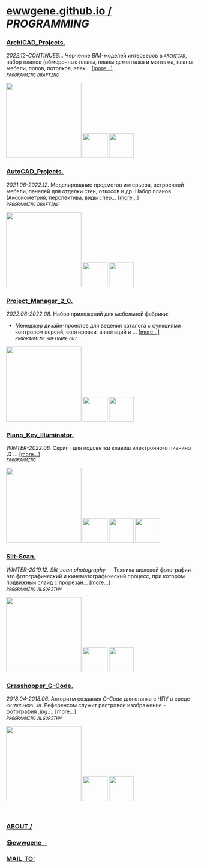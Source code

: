 ﻿# [ewwgene.github.io /](https://ewwgene.github.io/) _PROGRAMMING_ 
### [ArchiCAD_Projects.](https://ewwgene.github.io/ArchiCAD_Projects)
_2022.12-CONTINUES..._
Черчение _BIM_-моделей интерьеров в _`ARCHICAD`_, набор планов (обмерочные планы, планы демонтажа и монтажа, планы мебели, полов, потолков, элек... [[more...]](https://ewwgene.github.io/ArchiCAD_Projects/#text) <br>
_`PROGRAMMING`_ _`DRAFTING`_ 

<a href="https://ewwgene.github.io/ArchiCAD_Projects/#000"><img src="https://ewwgene.github.io/ArchiCAD_Projects/000.jpg" height="200"></a> <a href="https://ewwgene.github.io/ArchiCAD_Projects/#121"><img src="https://ewwgene.github.io/ArchiCAD_Projects/121.jpg" height="66"></a> <a href="https://ewwgene.github.io/ArchiCAD_Projects/#317"><img src="https://ewwgene.github.io/ArchiCAD_Projects/317.jpg" height="66"></a> 


### [AutoCAD_Projects.](https://ewwgene.github.io/AutoCAD_Projects)
_2021.06-2022.12._
Моделирование предметов интерьера, встроенной мебели, панелей для отделки стен, откосов и др. Набор планов (Аксонометрия, перспектива, виды спер... [[more...]](https://ewwgene.github.io/AutoCAD_Projects/#text) <br>
_`PROGRAMMING`_ _`DRAFTING`_ 

<a href="https://ewwgene.github.io/AutoCAD_Projects/#000"><img src="https://ewwgene.github.io/AutoCAD_Projects/000.jpg" height="200"></a> <a href="https://ewwgene.github.io/AutoCAD_Projects/#301"><img src="https://ewwgene.github.io/AutoCAD_Projects/301.jpg" height="66"></a> <a href="https://ewwgene.github.io/AutoCAD_Projects/#119"><img src="https://ewwgene.github.io/AutoCAD_Projects/119.jpg" height="66"></a> 


### [Project_Manager_2_0.](https://ewwgene.github.io/Project_Manager_2_0)
_2022.06-2022.08._
Набор приложений для мебельной фабрики:
  + Менеджер дизайн-проектов для ведения каталога с функциями контролем версий, сортировки, аннотаций и ... [[more...]](https://ewwgene.github.io/Project_Manager_2_0/#text) <br>
_`PROGRAMMING`_ _`SOFTWARE`_ _`GUI`_ 

<a href="https://ewwgene.github.io/Project_Manager_2_0/#000"><img src="https://ewwgene.github.io/Project_Manager_2_0/000.jpg" height="200"></a> <a href="https://ewwgene.github.io/Project_Manager_2_0/#113"><img src="https://ewwgene.github.io/Project_Manager_2_0/113.jpg" height="66"></a> <a href="https://ewwgene.github.io/Project_Manager_2_0/#119"><img src="https://ewwgene.github.io/Project_Manager_2_0/119.jpg" height="66"></a> 


### [Piano_Key_Illuminator.](https://ewwgene.github.io/Piano_Key_Illuminator)
_WINTER-2022.06._
Скрипт для подсветки клавиш электронного пианино &#9835; ... [[more...]](https://ewwgene.github.io/Piano_Key_Illuminator/#text) <br>
_`PROGRAMMING`_ 

<a href="https://ewwgene.github.io/Piano_Key_Illuminator/#000"><img src="https://ewwgene.github.io/Piano_Key_Illuminator/000.gif" height="200"></a> <a href="https://ewwgene.github.io/Piano_Key_Illuminator/#300"><img src="https://ewwgene.github.io/Piano_Key_Illuminator/300.gif" height="66"></a> <a href="https://ewwgene.github.io/Piano_Key_Illuminator/#113"><img src="https://ewwgene.github.io/Piano_Key_Illuminator/113.jpg" height="66"></a> <a href="https://ewwgene.github.io/Piano_Key_Illuminator/#115"><img src="https://ewwgene.github.io/Piano_Key_Illuminator/115.jpg" height="66"></a> 


### [Slit-Scan.](https://ewwgene.github.io/Slit-Scan)
_WINTER-2019.12._
_Slit-scan photography_ — Техника щелевой фотографии - это фотографический и кинематографический процесс, при котором подвижный слайд с прорезан... [[more...]](https://ewwgene.github.io/Slit-Scan/#text) <br>
_`PROGRAMMING`_ _`ALGORITHM`_ 

<a href="https://ewwgene.github.io/Slit-Scan/#000"><img src="https://ewwgene.github.io/Slit-Scan/000.jpg" height="200"></a> <a href="https://ewwgene.github.io/Slit-Scan/#001"><img src="https://ewwgene.github.io/Slit-Scan/001.jpg" height="66"></a> <a href="https://ewwgene.github.io/Slit-Scan/#115"><img src="https://ewwgene.github.io/Slit-Scan/115.jpg" height="66"></a> 


### [Grasshopper_G-Code.](https://ewwgene.github.io/Grasshopper_G-Code)
_2018.04-2018.06._
Алгоритм создания _G-Code_ для станка с ЧПУ в среде _`RHINOCEROS_3D`_. Референсом служит растровое изображение - фотография _.jpg_.... [[more...]](https://ewwgene.github.io/Grasshopper_G-Code/#text) <br>
_`PROGRAMMING`_ _`ALGORITHM`_ 

<a href="https://ewwgene.github.io/Grasshopper_G-Code/#000"><img src="https://ewwgene.github.io/Grasshopper_G-Code/000.jpg" height="200"></a> <a href="https://ewwgene.github.io/Grasshopper_G-Code/#111"><img src="https://ewwgene.github.io/Grasshopper_G-Code/111.jpg" height="66"></a> <a href="https://ewwgene.github.io/Grasshopper_G-Code/#305"><img src="https://ewwgene.github.io/Grasshopper_G-Code/305.jpg" height="66"></a> 

<br> 

### [ABOUT /](https://ewwgene.github.io/ABOUT)
### [@ewwgene__](https://instagram.com/ewwgene__?igshid=YmMyMTA2M2Y=)
### [MAIL_TO:](mailto:r0cam@me.com)
